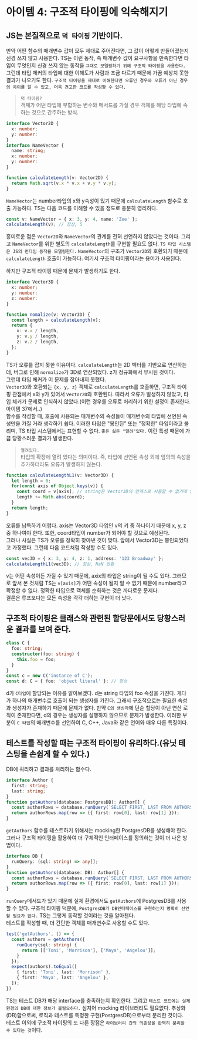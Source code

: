 # 아이템 4: 구조적 타이핑에 익숙해지기

## JS는 본질적으로 `덕 타이핑` 기반이다.
만약 어떤 함수의 매개변수 값이 모두 제대로 주어진다면, 그 값이 어떻게 만들어졌는지 신경 쓰지 않고 사용한다. TS는 이런 동작, 즉 매개변수 값이 요구사항을 만족한다면 타입이 무엇인지 신경 쓰지 않는 동작을 `그대로 모델링하기 위해 구조적 타이핑을 사용한다.` 그런데 타입 체커의 타입에 대한 이해도가 사람과 조금 다르기 때문에 가끔 예상치 못한 결과가 나오기도 한다. `구조적 타이핑을 제대로 이해한다면 오류인 경우와 오류가 아닌 경우의 차이를 알 수 있고, 더욱 견고한 코드를 작성할 수 있다.`

> `덕 타이핑?`<br>
객체가 어떤 타입에 부합하는 변수와 메서드를 가질 경우 객체를 해당 타입에 속하는 것으로 간주하는 방식.

``` ts
interface Vector2D {
  x: number;
  y: number:
}
interface NameVector {
  name: string;
  x: number;
  y: number:
}

function calculateLength(v: Vector2D) {
  return Math.sqrt(v.x * v.x + v.y * v.y);
}
```

`NameVector`는 number타입의 x와 y속성이 있기 때문에 `calculateLength` 함수로 호출 가능하다. TS는 다음 코드를 이해할 수 있을 정도로 충분히 영리하다.

``` ts
const v: NameVector = { x: 3, y: 4, name: 'Zee' };
calculateLength(v); // 정상, 5
```

흥미로운 점은 `Vector2D`와 `NameVector`의 관계를 전혀 선언하지 않았다는 것이다. 그리고 `NameVector`를 위한 별도의 `calculateLength`를 구현할 필요도 없다. `TS 타입 시스템은 JS의 런타임 동작을 모델링한다.` `NameVector`의 구조가 `Vector2D`와 호환되기 때문에 `calculateLength` 호출이 가능하다. 여기서 구조적 타이핑이라는 용어가 사용된다.

하지만 구조적 타이핑 때문에 문제가 발생하기도 한다.
``` ts
interface Vector3D {
  x: number;
  y: number:
  z: number:
}

function nomalize(v: Vector3D) {
  const length = calculateLength(v);
  return {
    x: v.x / length,
    y: v.y / length,
    z: v.z / length,
  };
}
```

TS가 오류를 잡지 못한 이유이다. `calculateLength`는 2D 벡터를 기반으로 연산하는데, 버그로 인해 `normalize`가 3D로 연산되었다. z가 정규화에서 무시된 것이다.<br>
그런데 타입 체커가 이 문제를 잡아내지 못했다.<br>
`Vector3D`와 호환되는 `{x, y, z}` 객체로 `calculateLength`를 호출하면, 구조적 타이핑 관점에서 x와 y가 있어서 `Vector2D`와 호환된다. 따라서 오류가 발생하지 않았고, 타입 체커가 문제로 인식하지 않았다.(이런 경우를 오류로 처리하기 위한 설정이 존재한다. 아이템 37에서..)<br>
함수를 작성할 때, 호출에 사용되는 매개변수의 속성들이 매개변수의 타입에 선언된 속성만을 가질 거라 생각하기 쉽다. 이러한 타입은 "봉인된" 또는 "정확한" 타입이라고 불리며, TS 타입 시스템에서는 표현할 수 없다. `좋든 싫든 "열려"있다.` 이런 특성 때문에 가끔 당황스러운 결과가 발생한다.

> `열려있다.`<br>
타입의 확장에 열려 있다는 의미이다. 즉, 타입에 선언된 속성 외에 임의의 속성을 추가하더라도 오류가 발생하지 않는다.

``` ts
function calculateLengthL1(v: Vector3D) {
  let length = 0;
  for(const axis of Object.keys(v)) {
    const coord = v[axis]; // string은 Vector3D의 인덱스로 사용할 수 없기에 암시적으로 any타입이다.
    length += Math.abs(coord);
  }
  return length;
}
```
오류를 납득하기 어렵다. axis는 Vector3D 타입인 v의 키 중 하나이기 때문에 x, y, z 중 하나여야 한다. 또한, coord타입이 number가 되어야 할 것으로 예상된다.<br>
그러나 사실은 TS가 오류를 정확히 찾아낸 것이 맞다. 앞에서 Vector3D는 봉인되었다고 가정했다. 그런데 다음 코드처럼 작성할 수도 있다.
``` ts
const vec3D = { x: 3, y: 4, z: 1, address: '123 Broadway' };
calculateLengthL1(vec3D); // 정상, NaN 반환
```

v는 어떤 속성이든 가질 수 있기 때문에, axix의 타입은 string이 될 수도 있다. 그러므로 앞서 본 것처럼 TS는 `v[axis]`가 어떤 속성이 될지 알 수 없기 때문에 number라고 확정할 수 없다. 정확한 타입으로 객체를 순회하는 것은 까다로운 문제다.<br>
결론은 루프보다는 모든 속성을 각각 더하는 구현이 더 낫다.

## 구조적 타이핑은 클래스와 관련된 할당문에서도 당황스러운 결과를 보여 준다.
``` ts
class C {
  foo: string;
  constructor(foo: string) {
    this.foo = foo;
  }
}
const c = new C('instance of C');
const d: C = { foo: 'object literal' }; // 정상
```

d가 `C타입`에 할당되는 이유를 알아보겠다. d는 string 타입의 foo 속성을 가진다. 게다가 하나의 매개변수로 호출이 되는 생성자를 가진다. 그래서 구조적으로는 필요한 속성과 생성자가 존재하기 때문에 문제가 없다. 만약 `C의 생성자`에 단순 할당이 아닌 연산 로직이 존재한다면, d의 경우는 생성자를 실행하지 않으므로 문제가 발생한다. 이러한 부분이 `C 타입`의 매개변수를 선언하여 C, C++, Java와 같은 언어와 매우 다른 특징이다.

## 테스트를 작성할 때는 구조적 타이핑이 유리하다.(유닛 테스팅을 손쉽게 할 수 있다.)
DB에 쿼리하고 결과를 처리하는 함수다.
``` ts
interface Author {
  first: string;
  last: string;
}
function getAuthors(database: PostgresDB): Author[] {
  const authorRows = database.runQuery(`SELECT FIRST, LAST FROM AUTHORS`);
  return authorRows.map(row => ({ first: row[0], last: row[1] }));
}
```

`getAuthors` 함수를 테스트하기 위해서는 mocking한 PostgresDB를 생성해야 한다. 그러나 구조적 타이핑을 활용하여 더 구체적인 인터페이스를 정의하는 것이 더 나은 방법이다.

``` ts
interface DB {
  runQuery: (sql: string) => any[];
}
function getAuthors(database: DB): Author[] {
  const authorRows = database.runQuery(`SELECT FIRST, LAST FROM AUTHORS`);
  return authorRows.map(row => ({ first: row[0], last: row[1] }));
}
```

`runQuery`메서드가 있기 때문에 실제 환경에서도 `getAuthors`에 PostgresDB를 사용할 수 있다. 구조적 타이핑 덕분에, `PostgresDB가 DB인터페이스를 구현하는지 명확히 선언할 필요가 없다.` TS는 그렇게 동작할 것이라는 것을 알아챈다.<br>
테스트를 작성할 때, 더 간단한 객체를 매개변수로 사용할 수도 있다.

``` ts
test('getAuthors', () => {
  const authors = getAuthors({
    runQuery(sql: string) {
      return [['Toni', 'Morrison'], ['Maya', 'Angelou']];
    }
  });
  expect(authors).toEqual([
    { first: 'Toni', last: 'Morrison' },
    { first: 'Maya', last: 'Angelou' },
  ]);
})
```

TS는 테스트 DB가 해당 interface를 충족하는지 확인한다. 그리고 `테스트 코드에는 실제 환경의 DB에 대한 정보가 불필요하다.` 심지어 mocking 라이브러리도 필요없다. 추상화(DB)함으로써, 로직과 테스트를 특정한 구현(PostgresDB)으로부터 분리한 것이다.<br>
테스트 이외에 구조적 타이핑의 또 다른 장점은 `라이브러리 간의 의존성을 완벽히 분리할 수 있다는 것`이다.
